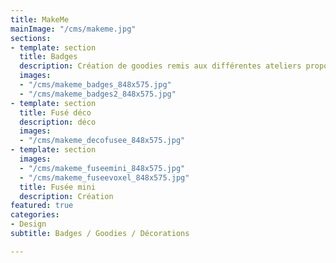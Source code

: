 ```yaml
---
title: MakeMe
mainImage: "/cms/makeme.jpg"
sections:
- template: section
  title: Badges
  description: Création de goodies remis aux différentes ateliers proposés par MakeMe.
  images:
  - "/cms/makeme_badges_848x575.jpg"
  - "/cms/makeme_badges2_848x575.jpg"
- template: section
  title: Fusé déco
  description: déco
  images:
  - "/cms/makeme_decofusee_848x575.jpg"
- template: section
  images:
  - "/cms/makeme_fuseemini_848x575.jpg"
  - "/cms/makeme_fuseevoxel_848x575.jpg"
  title: Fusée mini
  description: Création
featured: true
categories:
- Design
subtitle: Badges / Goodies / Décorations

---
```

